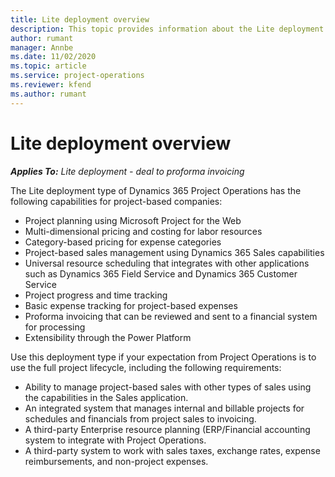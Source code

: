 ```yaml
---
title: Lite deployment overview
description: This topic provides information about the Lite deployment of Dynamics 365 Project Operations.
author: rumant
manager: Annbe
ms.date: 11/02/2020
ms.topic: article
ms.service: project-operations
ms.reviewer: kfend 
ms.author: rumant
---
```


# Lite deployment overview

_**Applies To:** Lite deployment - deal to proforma invoicing_

The Lite deployment type of Dynamics 365 Project Operations has the following capabilities for project-based companies:

- Project planning using Microsoft Project for the Web
- Multi-dimensional pricing and costing for labor resources
- Category-based pricing for expense categories
- Project-based sales management using Dynamics 365 Sales capabilities
- Universal resource scheduling that integrates with other applications such as Dynamics 365 Field Service and Dynamics 365 Customer Service
- Project progress and time tracking
- Basic expense tracking for project-based expenses
- Proforma invoicing that can be reviewed and sent to a financial system for processing
- Extensibility through the Power Platform

Use this deployment type if your expectation from Project Operations is to use the full project lifecycle, including the following requirements:

- Ability to manage project-based sales with other types of sales using the capabilities in the Sales application.
- An integrated system that manages internal and billable projects for schedules and financials from project sales to invoicing.
- A third-party Enterprise resource planning (ERP/Financial accounting system to integrate with Project Operations.
- A third-party system to work with sales taxes, exchange rates, expense reimbursements, and non-project expenses.

